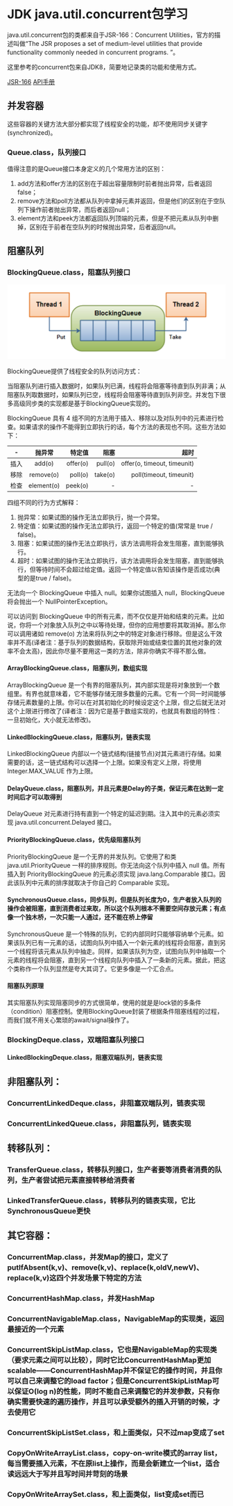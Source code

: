 # JDK java.util.concurrent包学习

java.util.concurrent包的类都来自于JSR-166：Concurrent Utilities，官方的描述叫做“The JSR proposes a set of medium-level utilities that provide functionality commonly needed in concurrent programs. ”。

这里参考的concurrent包来自JDK8，简要地记录类的功能和使用方式。

[JSR-166](https://www.jcp.org/en/jsr/detail?id=166)
[API手册](http://gee.cs.oswego.edu/dl/jsr166/dist/docs/overview-summary.html)

## 并发容器

这些容器的关键方法大部分都实现了线程安全的功能，却不使用同步关键字(synchronized)。

### Queue.class，队列接口

值得注意的是Queue接口本身定义的几个常用方法的区别：

1. add方法和offer方法的区别在于超出容量限制时前者抛出异常，后者返回false；
2. remove方法和poll方法都从队列中拿掉元素并返回，但是他们的区别在于空队列下操作前者抛出异常，而后者返回null；
3. element方法和peek方法都返回队列顶端的元素，但是不把元素从队列中删掉，区别在于前者在空队列的时候抛出异常，后者返回null。

## 阻塞队列

### BlockingQueue.class，阻塞队列接口

![原理](/images/BlockingQueue.png)

BlockingQueue提供了线程安全的队列访问方式：

当阻塞队列进行插入数据时，如果队列已满，线程将会阻塞等待直到队列非满；从阻塞队列取数据时，如果队列已空，线程将会阻塞等待直到队列非空。并发包下很多高级同步类的实现都是基于BlockingQueue实现的。

BlockingQueue 具有 4 组不同的方法用于插入、移除以及对队列中的元素进行检查。如果请求的操作不能得到立即执行的话，每个方法的表现也不同。这些方法如下：

|  -  |   抛异常    | 特定值  | 阻塞 |  超时  |
| --- |:----------:| -----:|-----:|-----:|
| 插入 | add(o)     | offer(o) | pull(o) | offer(o, timeout, timeunit) |
| 移除 | remove(o)  | poll(o) | take(o) | poll(timeout, timeunit) |
| 检查 | element(o) | peek(o) | - | - |

四组不同的行为方式解释：

1. 抛异常：如果试图的操作无法立即执行，抛一个异常。
2. 特定值：如果试图的操作无法立即执行，返回一个特定的值(常常是 true / false)。
3. 阻塞：如果试图的操作无法立即执行，该方法调用将会发生阻塞，直到能够执行。
4. 超时：如果试图的操作无法立即执行，该方法调用将会发生阻塞，直到能够执行，但等待时间不会超过给定值。返回一个特定值以告知该操作是否成功(典型的是true / false)。

无法向一个 BlockingQueue 中插入 null。如果你试图插入 null，BlockingQueue 将会抛出一个 NullPointerException。

可以访问到 BlockingQueue 中的所有元素，而不仅仅是开始和结束的元素。比如说，你将一个对象放入队列之中以等待处理，但你的应用想要将其取消掉。那么你可以调用诸如 remove(o) 方法来将队列之中的特定对象进行移除。但是这么干效率并不高(译者注：基于队列的数据结构，获取除开始或结束位置的其他对象的效率不会太高)，因此你尽量不要用这一类的方法，除非你确实不得不那么做。

#### ArrayBlockingQueue.class，阻塞队列，数组实现

ArrayBlockingQueue 是一个有界的阻塞队列，其内部实现是将对象放到一个数组里。有界也就意味着，它不能够存储无限多数量的元素。它有一个同一时间能够存储元素数量的上限。你可以在对其初始化的时候设定这个上限，但之后就无法对这个上限进行修改了(译者注：因为它是基于数组实现的，也就具有数组的特性：一旦初始化，大小就无法修改)。

#### LinkedBlockingQueue.class，阻塞队列，链表实现

LinkedBlockingQueue 内部以一个链式结构(链接节点)对其元素进行存储。如果需要的话，这一链式结构可以选择一个上限。如果没有定义上限，将使用 Integer.MAX_VALUE 作为上限。

#### DelayQueue.class，阻塞队列，并且元素是Delay的子类，保证元素在达到一定时间后才可以取得到

DelayQueue 对元素进行持有直到一个特定的延迟到期。注入其中的元素必须实现 java.util.concurrent.Delayed 接口。

#### PriorityBlockingQueue.class，优先级阻塞队列

PriorityBlockingQueue 是一个无界的并发队列。它使用了和类 java.util.PriorityQueue 一样的排序规则。你无法向这个队列中插入 null 值。所有插入到 PriorityBlockingQueue 的元素必须实现 java.lang.Comparable 接口。因此该队列中元素的排序就取决于你自己的 Comparable 实现。

#### SynchronousQueue.class，同步队列，但是队列长度为0，生产者放入队列的操作会被阻塞，直到消费者过来取，所以这个队列根本不需要空间存放元素；有点像一个独木桥，一次只能一人通过，还不能在桥上停留

SynchronousQueue 是一个特殊的队列，它的内部同时只能够容纳单个元素。如果该队列已有一元素的话，试图向队列中插入一个新元素的线程将会阻塞，直到另一个线程将该元素从队列中抽走。同样，如果该队列为空，试图向队列中抽取一个元素的线程将会阻塞，直到另一个线程向队列中插入了一条新的元素。据此，把这个类称作一个队列显然是夸大其词了。它更多像是一个汇合点。

#### 阻塞队列原理

其实阻塞队列实现阻塞同步的方式很简单，使用的就是是lock锁的多条件（condition）阻塞控制。使用BlockingQueue封装了根据条件阻塞线程的过程，而我们就不用关心繁琐的await/signal操作了。

### BlockingDeque.class，双端阻塞队列接口

#### LinkedBlockingDeque.class，阻塞双端队列，链表实现

## 非阻塞队列：

### ConcurrentLinkedDeque.class，非阻塞双端队列，链表实现

### ConcurrentLinkedQueue.class，非阻塞队列，链表实现

## 转移队列：

### TransferQueue.class，转移队列接口，生产者要等消费者消费的队列，生产者尝试把元素直接转移给消费者

### LinkedTransferQueue.class，转移队列的链表实现，它比SynchronousQueue更快

## 其它容器：

### ConcurrentMap.class，并发Map的接口，定义了putIfAbsent(k,v)、remove(k,v)、replace(k,oldV,newV)、replace(k,v)这四个并发场景下特定的方法

### ConcurrentHashMap.class，并发HashMap

### ConcurrentNavigableMap.class，NavigableMap的实现类，返回最接近的一个元素

### ConcurrentSkipListMap.class，它也是NavigableMap的实现类（要求元素之间可以比较），同时它比ConcurrentHashMap更加scalable——ConcurrentHashMap并不保证它的操作时间，并且你可以自己来调整它的load factor；但是ConcurrentSkipListMap可以保证O(log n)的性能，同时不能自己来调整它的并发参数，只有你确实需要快速的遍历操作，并且可以承受额外的插入开销的时候，才去使用它

### ConcurrentSkipListSet.class，和上面类似，只不过map变成了set

### CopyOnWriteArrayList.class，copy-on-write模式的array list，每当需要插入元素，不在原list上操作，而是会新建立一个list，适合读远远大于写并且写时间并苛刻的场景

### CopyOnWriteArraySet.class，和上面类似，list变成set而已